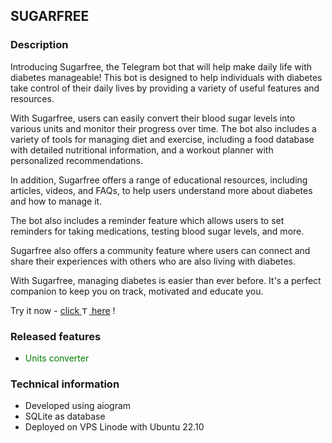 ## SUGARFREE

### Description
Introducing Sugarfree, the Telegram bot that will help make daily life with diabetes manageable! This bot is designed to help individuals with diabetes take control of their daily lives by providing a variety of useful features and resources.

With Sugarfree, users can easily convert their blood sugar levels into various units and monitor their progress over time. The bot also includes a variety of tools for managing diet and exercise, including a food database with detailed nutritional information, and a workout planner with personalized recommendations.

In addition, Sugarfree offers a range of educational resources, including articles, videos, and FAQs, to help users understand more about diabetes and how to manage it.

The bot also includes a reminder feature which allows users to set reminders for taking medications, testing blood sugar levels, and more.

Sugarfree also offers a community feature where users can connect and share their experiences with others who are also living with diabetes.

With Sugarfree, managing diabetes is easier than ever before. It's a perfect companion to keep you on track, motivated and educate you. 

Try it now - 
<a href="https://t.me/sugarfree_diaBot">  click <img src="https://upload.wikimedia.org/wikipedia/commons/thumb/8/82/Telegram_logo.svg/240px-Telegram_logo.svg.png" height="12" alt="Telegram"> here</a> !


### Released features
 - <p style="color:Green">Units converter</p>

### Technical information
 - Developed using aiogram
 - SQLite as database
 - Deployed on VPS Linode with Ubuntu 22.10
